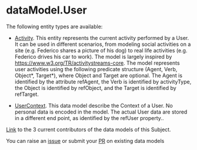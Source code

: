 # dataModel.User


The following entity types are available:
- [Activity](https://smart-data-models.github.io/dataModel.User/Activity/README.md
). This entity represents the current activity performed by a User. It can be used in different scenarios, from modeling social activities on a site (e.g. Federico shares a picture of his dog) to real life activities (e.g. Federico drives his car to work). The model is largely inspired by https://www.w3.org/TR/activitystreams-core.
The model represents user activities using the following predicate structure (Agent, Verb, Object*, Target*), where Object and Target are optional. The Agent is identified by the attribute refAgent, the Verb is identified by activityType, the Object is identified by refObject, and the Target is identified by refTarget.

- [UserContext](https://smart-data-models.github.io/dataModel.User/UserContext/README.md
). This data model describe the Context of a User. No personal data is encoded in the model. The actual
User data are stored in a different end point, as identified by the refUser property..



[Link](https://smart-data-models.github.io/dataModel.User/CONTRIBUTORS.yaml) to the 3 current contributors of the data models of this Subject.

You can raise an [issue](https://github.com/smart-data-models/dataModel.User/issues) or submit your [PR](https://github.com/smart-data-models/dataModel.User/pulls) on existing data models


